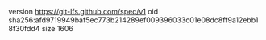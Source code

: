 version https://git-lfs.github.com/spec/v1
oid sha256:afd9719949baf5ec773b214289ef009396033c01e08dc8ff9a12ebb18f30fdd4
size 1606
